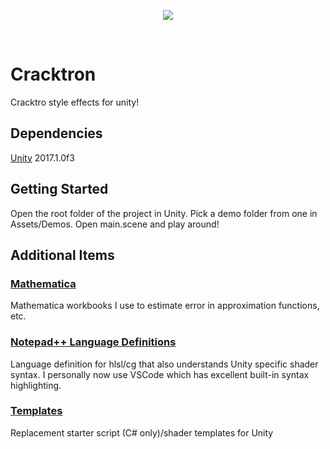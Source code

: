 <p align="center">
<img src="http://img.shields.io/badge/contributions-closed-red.svg">
</p>

<br>

# Cracktron
Cracktro style effects for unity!

## Dependencies
[Unity](http://www.unity3d.com) 2017.1.0f3

## Getting Started
Open the root folder of the project in Unity.
Pick a demo folder from one in Assets/Demos.
Open main.scene and play around!

## Additional Items
### [Mathematica](/Mathematica)
Mathematica workbooks I use to estimate error in approximation functions, etc.

### [Notepad++ Language Definitions](/Notepad%2B%2B%20Language%20Definitions)
Language definition for hlsl/cg that also understands Unity specific shader syntax.
I personally now use VSCode which has excellent built-in syntax highlighting.

### [Templates](/Templates)
Replacement starter script (C# only)/shader templates for Unity

